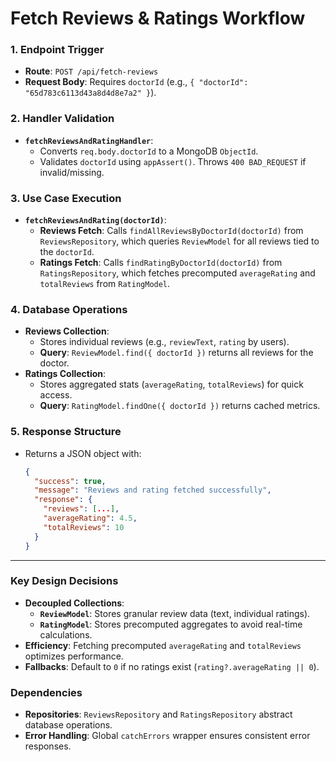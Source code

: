 # Fetch Reviews & Ratings Workflow

### **1. Endpoint Trigger**

- **Route**: `POST /api/fetch-reviews`
- **Request Body**: Requires `doctorId` (e.g., `{ "doctorId": "65d783c6113d43a8d4d8e7a2" }`).

### **2. Handler Validation**

- **`fetchReviewsAndRatingHandler`**:
  - Converts `req.body.doctorId` to a MongoDB `ObjectId`.
  - Validates `doctorId` using `appAssert()`. Throws `400 BAD_REQUEST` if invalid/missing.

### **3. Use Case Execution**

- **`fetchReviewsAndRating(doctorId)`**:
  - **Reviews Fetch**: Calls `findAllReviewsByDoctorId(doctorId)` from `ReviewsRepository`, which queries `ReviewModel` for all reviews tied to the `doctorId`.
  - **Ratings Fetch**: Calls `findRatingByDoctorId(doctorId)` from `RatingsRepository`, which fetches precomputed `averageRating` and `totalReviews` from `RatingModel`.

### **4. Database Operations**

- **Reviews Collection**:
  - Stores individual reviews (e.g., `reviewText`, `rating` by users).
  - **Query**: `ReviewModel.find({ doctorId })` returns all reviews for the doctor.
- **Ratings Collection**:
  - Stores aggregated stats (`averageRating`, `totalReviews`) for quick access.
  - **Query**: `RatingModel.findOne({ doctorId })` returns cached metrics.

### **5. Response Structure**

- Returns a JSON object with:
  ```json
  {
    "success": true,
    "message": "Reviews and rating fetched successfully",
    "response": {
      "reviews": [...],
      "averageRating": 4.5,
      "totalReviews": 10
    }
  }
  ```

---

### **Key Design Decisions**

- **Decoupled Collections**:
  - **`ReviewModel`**: Stores granular review data (text, individual ratings).
  - **`RatingModel`**: Stores precomputed aggregates to avoid real-time calculations.
- **Efficiency**: Fetching precomputed `averageRating` and `totalReviews` optimizes performance.
- **Fallbacks**: Default to `0` if no ratings exist (`rating?.averageRating || 0`).

### **Dependencies**

- **Repositories**: `ReviewsRepository` and `RatingsRepository` abstract database operations.
- **Error Handling**: Global `catchErrors` wrapper ensures consistent error responses.
